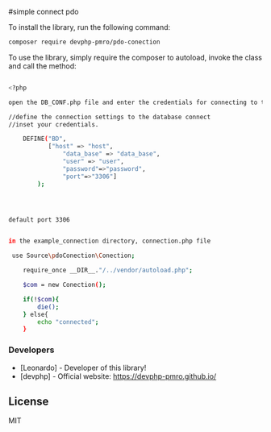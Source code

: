 #simple connect pdo

To install the library, run the following command:

``` sh
composer require devphp-pmro/pdo-conection
```

To use the library, simply require the composer to autoload, invoke the class and call the method:

``` sh

<?php

open the DB_CONF.php file and enter the credentials for connecting to the database

//define the connection settings to the database connect
//inset your credentials.

    DEFINE("BD",
           ["host" => "host",
               "data_base" => "data_base",
               "user" => "user",
               "password"=>"password",
               "port"=>"3306"]
        );




default port 3306


in the example_connection directory, connection.php file

 use Source\pdoConection\Conection;

    require_once __DIR__."/../vendor/autoload.php";

    $com = new Conection();

    if(!$com){
        die();
    } else{
        echo "connected";
    }

```

### Developers
* [Leonardo] - Developer of this library!
* [devphp] - Official website: <https://devphp-pmro.github.io/>

License
----
MIT

